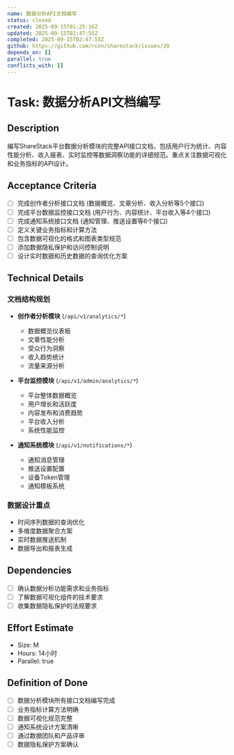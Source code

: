 ```yaml
---
name: 数据分析API文档编写
status: closed
created: 2025-09-15T01:25:16Z
updated: 2025-09-15T02:47:55Z
completed: 2025-09-15T02:47:55Z
github: https://github.com/rcnn/sharestack/issues/20
depends_on: []
parallel: true
conflicts_with: []
---
```


# Task: 数据分析API文档编写

## Description

编写ShareStack平台数据分析模块的完整API接口文档，包括用户行为统计、内容性能分析、收入报表、实时监控等数据洞察功能的详细规范。重点关注数据可视化和业务指标的API设计。

## Acceptance Criteria

- [ ] 完成创作者分析接口文档 (数据概览、文章分析、收入分析等5个接口)
- [ ] 完成平台数据监控接口文档 (用户行为、内容统计、平台收入等4个接口)
- [ ] 完成通知系统接口文档 (通知管理、推送设置等6个接口)
- [ ] 定义关键业务指标和计算方法
- [ ] 包含数据可视化的格式和图表类型规范
- [ ] 添加数据隐私保护和访问控制说明
- [ ] 设计实时数据和历史数据的查询优化方案

## Technical Details

### 文档结构规划
- **创作者分析模块** (`/api/v1/analytics/*`)
  - 数据概览仪表板
  - 文章性能分析
  - 受众行为洞察
  - 收入趋势统计
  - 流量来源分析

- **平台监控模块** (`/api/v1/admin/analytics/*`)
  - 平台整体数据概览
  - 用户增长和活跃度
  - 内容发布和消费趋势
  - 平台收入分析
  - 系统性能监控

- **通知系统模块** (`/api/v1/notifications/*`)
  - 通知消息管理
  - 推送设置配置
  - 设备Token管理
  - 通知模板系统

### 数据设计重点
- 时间序列数据的查询优化
- 多维度数据聚合方案
- 实时数据推送机制
- 数据导出和报表生成

## Dependencies

- [ ] 确认数据分析功能需求和业务指标
- [ ] 了解数据可视化组件的技术要求
- [ ] 收集数据隐私保护的法规要求

## Effort Estimate

- Size: M
- Hours: 14小时
- Parallel: true

## Definition of Done

- [ ] 数据分析模块所有接口文档编写完成
- [ ] 业务指标计算方法明确
- [ ] 数据可视化规范完整
- [ ] 通知系统设计方案清晰
- [ ] 通过数据团队和产品评审
- [ ] 数据隐私保护方案确认